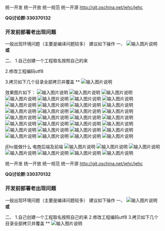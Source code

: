 
统一开发 统一开放 统一规范 统一开源
http://git.oschina.net/jehc/jehc

 **QQ讨论群:330370132** 

### 开发前部署老出现问题 
一般出现环境问题（主要是编译问题较多）
建议如下操作
一、
![输入图片说明](https://git.oschina.net/uploads/images/2017/0903/121008_95886692_1341290.png "clean.png")
 **或** 

二、
1.自己创建一个工程取名按照自己的来

2.修改工程编码utf8

3.拷贝如下几个目录全部拷贝并覆盖
** 
![输入图片说明](https://git.oschina.net/uploads/images/2017/0819/113650_c37e551c_1341290.png "[ON1R~`4U[R90ED5CB~B(]H.png")


效果图片如下：
![输入图片说明](https://git.oschina.net/uploads/images/2017/0905/154145_742fc9b6_1341290.png "首页.png")
![输入图片说明](https://git.oschina.net/uploads/images/2017/0905/154207_2ed19814_1341290.png "在线设计.png")
![输入图片说明](https://git.oschina.net/uploads/images/2017/0905/154219_4d666325_1341290.png "部门管理.png")
![输入图片说明](https://git.oschina.net/uploads/images/2017/0905/154231_dc0245c1_1341290.png "菜单管理即资源管理.png")
![输入图片说明](https://git.oschina.net/uploads/images/2017/0905/154240_24abedc5_1341290.png "代码生成器一对多.png")
![输入图片说明](https://git.oschina.net/uploads/images/2017/0905/154249_a81827a8_1341290.png "待办事项.png")
![输入图片说明](https://git.oschina.net/uploads/images/2017/0905/154257_618fafe3_1341290.png "单表生成.png")
![输入图片说明](https://git.oschina.net/uploads/images/2017/0905/154309_9b94b706_1341290.png "附件管理.png")
![输入图片说明](https://git.oschina.net/uploads/images/2017/0905/154318_e97721b9_1341290.png "岗位管理.png")
![输入图片说明](https://git.oschina.net/uploads/images/2017/0905/154328_09ecabe2_1341290.png "公司管理.png")
![输入图片说明](https://git.oschina.net/uploads/images/2017/0905/154336_61d0f0dc_1341290.png "功能权限.png")
![输入图片说明](https://git.oschina.net/uploads/images/2017/0905/154358_60a617c0_1341290.png "行政区域.png")
![输入图片说明](https://git.oschina.net/uploads/images/2017/0905/154410_8ecae4b9_1341290.png "缓存中心.png")
![输入图片说明](https://git.oschina.net/uploads/images/2017/0905/154438_77b214df_1341290.png "角色权限列表.png")
![输入图片说明](https://git.oschina.net/uploads/images/2017/0905/154419_89e34054_1341290.png "角色权限导入用户.png")
![输入图片说明](https://git.oschina.net/uploads/images/2017/0905/154428_a724f965_1341290.png "角色权限导入资源.png")
![输入图片说明](https://git.oschina.net/uploads/images/2017/0905/154458_1e9ac77d_1341290.png "流程部署.png")
![输入图片说明](https://git.oschina.net/uploads/images/2017/0905/154507_1cae8d96_1341290.png "平台路径.png")
![输入图片说明](https://git.oschina.net/uploads/images/2017/0905/154514_bf2adb63_1341290.png "全文检索Solr4.10配置.png")
![输入图片说明](https://git.oschina.net/uploads/images/2017/0905/154532_45fb80ef_1341290.png "全文检索结果集.png")
![输入图片说明](https://git.oschina.net/uploads/images/2017/0905/154540_e0c1c096_1341290.png "日志中心.png")
![输入图片说明](https://git.oschina.net/uploads/images/2017/0905/154549_48be37bf_1341290.png "数据库表结构.png")
![输入图片说明](https://git.oschina.net/uploads/images/2017/0905/154557_94a39caf_1341290.png "数据权限.png")
![输入图片说明](https://git.oschina.net/uploads/images/2017/0905/154605_52c1a051_1341290.png "数据字典.png")
![输入图片说明](https://git.oschina.net/uploads/images/2017/0905/154613_2afbc662_1341290.png "调度器设置.png")
![输入图片说明](https://git.oschina.net/uploads/images/2017/0905/154620_2aed4456_1341290.png "调度器执行.png")
![输入图片说明](https://git.oschina.net/uploads/images/2017/0905/154630_37119ad3_1341290.png "图表饼状图.png")
![输入图片说明](https://git.oschina.net/uploads/images/2017/0905/154638_73270f9b_1341290.png "图表散点图.png")
![输入图片说明](https://git.oschina.net/uploads/images/2017/0905/165757_eabb797a_1341290.png "图表线状图.png")
![输入图片说明](https://git.oschina.net/uploads/images/2017/0905/165818_e7c59e41_1341290.png "用户管理列表.png")
![输入图片说明](https://git.oschina.net/uploads/images/2017/0905/165831_33e15dbb_1341290.png "组织机构.png")


jEhc能做什么
电商后端及前端
![输入图片说明](https://git.oschina.net/uploads/images/2017/0905/165841_932f89c8_1341290.png "仓库管理.png")
![输入图片说明](https://git.oschina.net/uploads/images/2017/0905/165854_2f85c497_1341290.png "电商会员.png")
![输入图片说明](https://git.oschina.net/uploads/images/2017/0905/165901_143de6e6_1341290.png "电商商户.png")
![输入图片说明](https://git.oschina.net/uploads/images/2017/0905/165911_8d03b525_1341290.png "电商商品.png")
![输入图片说明](https://git.oschina.net/uploads/images/2017/0905/165921_04d562cc_1341290.png "订单管理.png")
![输入图片说明](https://git.oschina.net/uploads/images/2017/0905/165935_b280b392_1341290.png "购物车管理.png")
![输入图片说明](https://git.oschina.net/uploads/images/2017/0905/165946_cb67214d_1341290.png "库存管理.png")


统一开发 统一开放 统一规范 统一开源
http://git.oschina.net/jehc/jehc

 **QQ讨论群:330370132** 

### 开发前部署老出现问题 
一般出现环境问题（主要是编译问题较多）
建议如下操作
一、
![输入图片说明](https://git.oschina.net/uploads/images/2017/0903/121008_95886692_1341290.png "clean.png")
 **或** 

二、
1.自己创建一个工程取名按照自己的来
2.修改工程编码utf8
3.拷贝如下几个目录全部拷贝并覆盖
** 
![输入图片说明](https://git.oschina.net/uploads/images/2017/0819/113650_c37e551c_1341290.png "[ON1R~`4U[R90ED5CB~B(]H.png")
